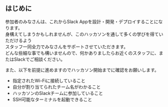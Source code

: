 ## はじめに

参加者のみなさんは、これからSlack Appを設計・開発・デプロイすることになります。  
身構えてしまうかもしれませんが、このハッカソンを通して多くの学びを得ていただけるよう  
スタッフ一同全力でみなさんをサポートさせていただきます。  
どんな些細な事でも構いませんので、何かありましたらお近くのスタッフに、またはSlackでご相談ください。

また、以下を前提に進めますのでハッカソン開始までに確認をお願いします。

* 指定されたWi-Fiに接続していること
* 自分が割り当てられたチーム名がわかること
* ハッカソンのSlackチームに参加していること
* SSH可能なターミナルを起動できること
